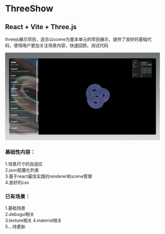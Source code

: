 # ThreeShow

## React + Vite + Three.js
threejs展示项目，适合以scene为基本单元的项目展示，提供了良好的基础代码，使得用户更加关注场景内容，快速回顾，测试代码

![这是图片](/public/preview.png)

### 基础性内容：
1.场景尺寸的自适应  
2.json配置化列表  
3.基于react最佳实践的renderer和scene管理  
4.良好的css  

### 已有场景：
1.基础场景  
2.debugui相关  
3.texture相关 
4.material相关  
5....待更新